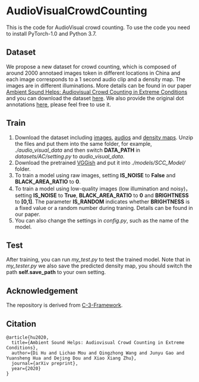 # AudioVisualCrowdCounting
This is the code for AudioVisual crowd counting. To use the code you need to install PyTorch-1.0 and Python 3.7.

## Dataset
We propose a new dataset for crowd counting, which is composed of around 2000 annotaed images token in different locations in China and each image corresponds to a 1 second audio clip and a density map. The images are in different illuminations. More details can be found in our paper [Ambient Sound Helps: Audiovisual Crowd Counting in Extreme Conditions](https://arxiv.org/abs/2005.07097) and you can download the dataset [here](https://doi.org/10.5281/zenodo.3828467). We also provide the original dot annotations [here](https://drive.google.com/file/d/1QA_Dn6WNsXDzVexnEC0fx_QgaUzAT9V8/view?usp=sharing), please feel free to use it.

## Train
1. Download the dataset including [images](https://zenodo.org/record/3828468/files/images.zip?download=1), [audios](https://zenodo.org/record/3828468/files/audio.zip?download=1) and [density maps](https://zenodo.org/record/3828468/files/density_maps.zip?download=1). Unzip the files and put them into the same folder, for example, *./audio_visual_data* and then switch **DATA_PATH** in *datasets/AC/setting.py* to *audio_visual_data*.
2. Download the pretrained [VGGish](https://zenodo.org/record/3839226/files/pytorch_vggish.pth?download=1) and put it into *./models/SCC_Model/* folder.
3. To train a model using raw images, setting **IS_NOISE** to **False** and **BLACK_AREA_RATIO** to **0**.
4. To train a model using low-quality images (low illumination and noisy)， setting **IS_NOISE** to **True**, **BLACK_AREA_RATIO** to **0** and **BRIGHTNESS** to **[0,1]**. The parameter **IS_RANDOM** indicates whether **BRIGHTNESS** is a fixed value or a random number during traning. Details can be found in our paper.
5. You can also change the settings in *config.py*, such as the name of the model.

## Test
After training, you can run *my_test.py* to test the trained model. Note that in *my_tester.py* we also save the predicted density map, you should switch the path **self.save_path** to your own setting.

## Acknowledgement
The repository is derived from [C-3-Framework](https://github.com/gjy3035/C-3-Framework).

## Citation
```
@article{hu2020,
  title={Ambient Sound Helps: Audiovisual Crowd Counting in Extreme Conditions},
  author={Di Hu and Lichao Mou and Qingzhong Wang and Junyu Gao and Yuansheng Hua and Dejing Dou and Xiao Xiang Zhu},
  journal={arXiv preprint},
  year={2020}
}
```
